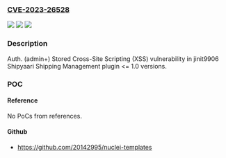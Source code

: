 ### [CVE-2023-26528](https://cve.mitre.org/cgi-bin/cvename.cgi?name=CVE-2023-26528)
![](https://img.shields.io/static/v1?label=Product&message=Shipyaari%20Shipping%20Management&color=blue)
![](https://img.shields.io/static/v1?label=Version&message=n%2Fa%3C%3D%201.0%20&color=brighgreen)
![](https://img.shields.io/static/v1?label=Vulnerability&message=CWE-79%20Improper%20Neutralization%20of%20Input%20During%20Web%20Page%20Generation%20('Cross-site%20Scripting')&color=brighgreen)

### Description

Auth. (admin+) Stored Cross-Site Scripting (XSS) vulnerability in jinit9906 Shipyaari Shipping Management plugin <= 1.0 versions.

### POC

#### Reference
No PoCs from references.

#### Github
- https://github.com/20142995/nuclei-templates

